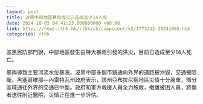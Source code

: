 ```yaml
---
layout: post
title: 波黑中部地區暴雨成災已造成至少14人死
date: 2024-10-05 04:41:23.000000000 +08:00
link: https://news.rthk.hk/rthk/ch/component/k2/1773312-20241005.htm
categories: rthk
---
```


波黑民防部門說，中部地區發生由特大暴雨引發的洪災，目前已造成至少14人死亡。

暴雨導致主要河流水位暴漲，波黑中部多個市鎮通向外界的道路被沖毀，交通被阻斷。黑塞哥維那—內雷特瓦州政府表示，該州亞布拉尼察地區災情十分嚴重，部分區域通往外界的交通已中斷。政府和軍方救援人員全力施救，撤離被困人員，將傷者送往附近醫院，災情正在進一步評估。
